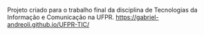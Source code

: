 Projeto criado para o trabalho final da disciplina de Tecnologias da Informação e Comunicação na UFPR.
https://gabriel-andreoli.github.io/UFPR-TIC/
